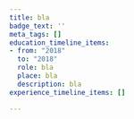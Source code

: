 ```yaml
---
title: bla
badge_text: ''
meta_tags: []
education_timeline_items:
- from: "2018"
  to: "2018"
  role: bla
  place: bla
  description: bla
experience_timeline_items: []

---
```

